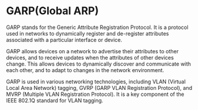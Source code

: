 # GARP(Global ARP)
GARP stands for the Generic Attribute Registration Protocol. It is a protocol used in networks to dynamically register and de-register attributes associated with a particular interface or device.

GARP allows devices on a network to advertise their attributes to other devices, and to receive updates when the attributes of other devices change. This allows devices to dynamically discover and communicate with each other, and to adapt to changes in the network environment.

GARP is used in various networking technologies, including VLAN (Virtual Local Area Network) tagging, GVRP (GARP VLAN Registration Protocol), and MVRP (Multiple VLAN Registration Protocol). It is a key component of the IEEE 802.1Q standard for VLAN tagging.
